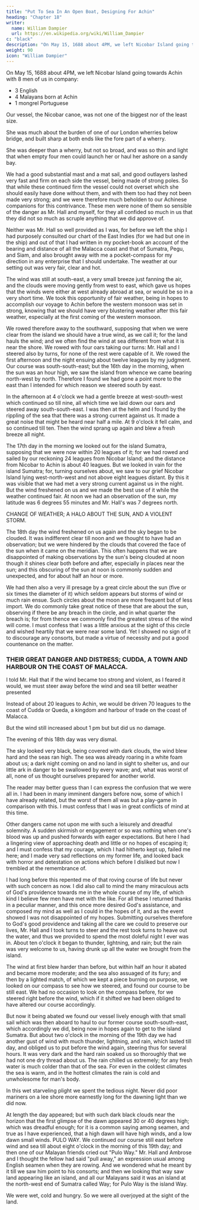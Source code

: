 ```yaml
---
title: "Put To Sea In An Open Boat, Designing For Achin"
heading: "Chapter 18"
writer:
  name: William Dampier
  url: https://en.wikipedia.org/wiki/William_Dampier
c: "black"
description: "On May 15, 1688 about 4PM, we left Nicobar Island going towards Achin with 8 men of us in company"
weight: 90
icon: "William Dampier"
---
```



On May 15, 1688 about 4PM, we left Nicobar Island going towards Achin with 8 men of us in company:
- 3 English
- 4 Malayans born at Achin
- 1 mongrel Portuguese


<!-- ## THEIR ACCOMMODATIONS FOR THEIR VOYAGE. -->

Our vessel, the Nicobar canoe, was not one of the biggest nor of the least size. 

She was much about the burden of one of our London wherries below bridge, and built sharp at both ends like the fore part of a wherry.

She was deeper than a wherry, but not so broad, and was so thin and light that when empty four men could launch her or haul her ashore on a sandy bay.

We had a good substantial mast and a mat sail, and good outlayers lashed very fast and firm on each side the vessel, being made of strong poles. So that while these continued firm the vessel could not overset which she should easily have done without them, and with them too had they not been made very strong; and we were therefore much beholden to our Achinese companions for this contrivance. These men were none of them so sensible of the danger as Mr. Hall and myself, for they all confided so much in us that they did not so much as scruple anything that we did approve of. 

Neither was Mr. Hall so well provided as I was, for before we left the ship I had purposely consulted our chart of the East Indies (for we had but one in the ship) and out of that I had written in my pocket-book an account of the bearing and distance of all the Malacca coast and that of Sumatra, Pegu, and Siam, and also brought away with me a pocket-compass for my direction in any enterprise that I should undertake. The weather at our setting out was very fair, clear and hot. 

The wind was still at south-east, a very small breeze just fanning the air, and the clouds were moving gently from west to east, which gave us hopes that the winds were either at west already abroad at sea, or would be so in a very short time. We took this opportunity of fair weather, being in hopes to accomplish our voyage to Achin before the western monsoon was set in strong, knowing that we should have very blustering weather after this fair weather, especially at the first coming of the western monsoon.

We rowed therefore away to the southward, supposing that when we were clear from the island we should have a true wind, as we call it; for the land hauls the wind; and we often find the wind at sea different from what it is near the shore. We rowed with four oars taking our turns: Mr. Hall and I steered also by turns, for none of the rest were capable of it. We rowed the first afternoon and the night ensuing about twelve leagues by my judgment. Our course was south-south-east; but the 16th day in the morning, when the sun was an hour high, we saw the island from whence we came bearing north-west by north. Therefore I found we had gone a point more to the east than I intended for which reason we steered south by east.

In the afternoon at 4 o'clock we had a gentle breeze at west-south-west which continued so till nine, all which time we laid down our oars and steered away south-south-east. I was then at the helm and I found by the rippling of the sea that there was a strong current against us. It made a great noise that might be heard near half a mile. At 9 o'clock it fell calm, and so continued till ten. Then the wind sprang up again and blew a fresh breeze all night.

The 17th day in the morning we looked out for the island Sumatra, supposing that we were now within 20 leagues of it; for we had rowed and sailed by our reckoning 24 leagues from Nicobar Island; and the distance from Nicobar to Achin is about 40 leagues. But we looked in vain for the island Sumatra; for, turning ourselves about, we saw to our grief Nicobar Island lying west-north-west and not above eight leagues distant. By this it was visible that we had met a very strong current against us in the night. But the wind freshened on us and we made the best use of it while the weather continued fair. At noon we had an observation of the sun, my latitude was 6 degrees 55 minutes and Mr. Hall's was 7 degrees north.

CHANGE OF WEATHER; A HALO ABOUT THE SUN, AND A VIOLENT STORM.

The 18th day the wind freshened on us again and the sky began to be clouded. It was indifferent clear till noon and we thought to have had an observation; but we were hindered by the clouds that covered the face of the sun when it came on the meridian. This often happens that we are disappointed of making observations by the sun's being clouded at noon though it shines clear both before and after, especially in places near the sun; and this obscuring of the sun at noon is commonly sudden and unexpected, and for about half an hour or more.

We had then also a very ill presage by a great circle about the sun (five or six times the diameter of it) which seldom appears but storms of wind or much rain ensue. Such circles about the moon are more frequent but of less import. We do commonly take great notice of these that are about the sun, observing if there be any breach in the circle, and in what quarter the breach is; for from thence we commonly find the greatest stress of the wind will come. I must confess that I was a little anxious at the sight of this circle and wished heartily that we were near some land. Yet I showed no sign of it to discourage any consorts, but made a virtue of necessity and put a good countenance on the matter.



### THEIR GREAT DANGER AND DISTRESS; CUDDA, A TOWN AND HARBOUR ON THE COAST OF MALACCA.

I told Mr. Hall that if the wind became too strong and violent, as I feared it would, we must steer away before the wind and sea till better weather presented

Instead of about 20 leagues to Achin, we would be driven 70 leagues to the coast of Cudda or Queda, a kingdom and harbour of trade on the coast of Malacca. 

<!-- The winds therefore bearing very hard we rolled up the foot of our sail on a pole fastened to it, and settled our yard within three foot of the canoe sides so that we had now but a small sail; yet it was still too big considering the wind; for the wind being on our broadside pressed her down very much, though supported by her outlayers; insomuch that the poles of the outlayers going from the sides of their vessel bent as if they would break; and should they have broken our overturning and perishing had been inevitable. Besides the sea increasing would soon have filled the vessel this way. Yet thus we made a shift to bear up with the side of the vessel against the wind for a while:  -->

But the wind still increased about 1 pm but but did us no damage.

 <!-- for the ends of the vessel being very narrow he that steered received and broke the sea on his back, and so kept it from coming in so much as to endanger the vessel: though much water would come in which we were forced to keep heaving out continually. And by this time we saw it was well that we had altered our course, every wave would else have filled and sunk us, taking the side of the vessel: and though our outlayers were well lashed down to the canoe's bottom with rattans, yet they must probably have yielded to such a sea as this; when even before they were plunged under water and bent like twigs. -->

The evening of this 18th day was very dismal. 

The sky looked very black, being covered with dark clouds, the wind blew hard and the seas ran high. The sea was already roaring in a white foam about us; a dark night coming on and no land in sight to shelter us, and our little ark in danger to be swallowed by every wave; and, what was worst of all, none of us thought ourselves prepared for another world. 

The reader may better guess than I can express the confusion that we were all in. I had been in many imminent dangers before now, some of which I have already related, but the worst of them all was but a play-game in comparison with this. I must confess that I was in great conflicts of mind at this time. 

Other dangers came not upon me with such a leisurely and dreadful solemnity. A sudden skirmish or engagement or so was nothing when one's blood was up and pushed forwards with eager expectations. But here I had a lingering view of approaching death and little or no hopes of escaping it; and I must confess that my courage, which I had hitherto kept up, failed me here; and I made very sad reflections on my former life, and looked back with horror and detestation on actions which before I disliked but now I trembled at the remembrance of. 

I had long before this repented me of that roving course of life but never with such concern as now. I did also call to mind the many miraculous acts of God's providence towards me in the whole course of my life, of which kind I believe few men have met with the like. For all these I returned thanks in a peculiar manner, and this once more desired God's assistance, and composed my mind as well as I could in the hopes of it, and as the event showed I was not disappointed of my hopes. Submitting ourselves therefore to God's good providence and taking all the care we could to preserve our lives, Mr. Hall and I took turns to steer and the rest took turns to heave out the water, and thus we provided to spend the most doleful night I ever was in. About ten o'clock it began to thunder, lightning, and rain; but the rain was very welcome to us, having drunk up all the water we brought from the island.

The wind at first blew harder than before, but within half an hour it abated and became more moderate; and the sea also assuaged of its fury; and then by a lighted match, of which we kept a piece burning on purpose, we looked on our compass to see how we steered, and found our course to be still east. We had no occasion to look on the compass before, for we steered right before the wind, which if it shifted we had been obliged to have altered our course accordingly. 

But now it being abated we found our vessel lively enough with that small sail which was then aboard to haul to our former course south-south-east, which accordingly we did, being now in hopes again to get to the island Sumatra. But about two o'clock in the morning of the 19th day we had another gust of wind with much thunder, lightning, and rain, which lasted till day, and obliged us to put before the wind again, steering thus for several hours. It was very dark and the hard rain soaked us so thoroughly that we had not one dry thread about us. The rain chilled us extremely; for any fresh water is much colder than that of the sea. For even in the coldest climates the sea is warm, and in the hottest climates the rain is cold and unwholesome for man's body. 

In this wet starveling plight we spent the tedious night. Never did poor mariners on a lee shore more earnestly long for the dawning light than we did now.

At length the day appeared; but with such dark black clouds near the horizon that the first glimpse of the dawn appeared 30 or 40 degrees high; which was dreadful enough; for it is a common saying among seamen, and true as I have experienced, that a high dawn will have high winds, and a low dawn small winds. PULO WAY. We continued our course still east before wind and sea till about eight o'clock in the morning of this 19th day; and then one of our Malayan friends cried out "Pulo Way." Mr. Hall and Ambrose and I thought the fellow had said "pull away," an expression usual among English seamen when they are rowing. And we wondered what he meant by it till we saw him point to his consorts; and then we looking that way saw land appearing like an island, and all our Malayans said it was an island at the north-west end of Sumatra called Way; for Pulo Way is the island Way. 

We were wet, cold and hungry. So we were all overjoyed at the sight of the land.

 <!-- and presently marked its bearing. It bore south and the wind was still at west, a strong gale; but the sea did not run so high as in the night. Therefore we trimmed our small sail no bigger than an apron and steered with it. Now our outlayers did us a great kindness again, for although we had but a small sail yet the wind was strong and pressed down our vessel's side very much: but being supported by the outlayers we could brook it well enough, which otherwise we could not have done. -->
